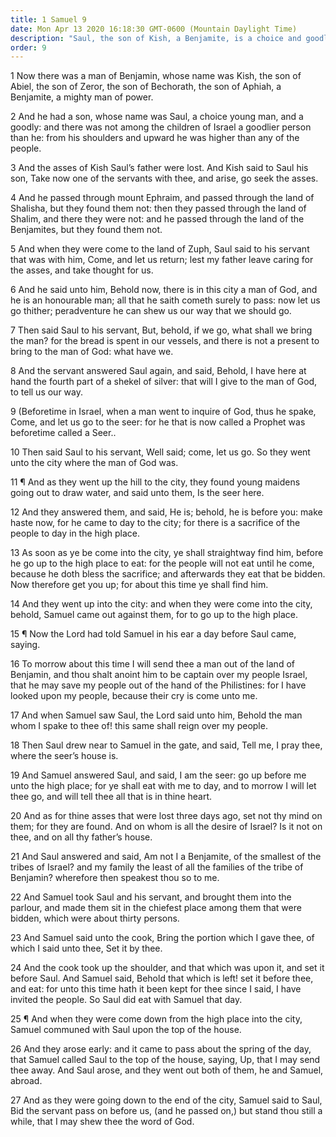 ```yaml
---
title: 1 Samuel 9
date: Mon Apr 13 2020 16:18:30 GMT-0600 (Mountain Daylight Time)
description: "Saul, the son of Kish, a Benjamite, is a choice and goodly person—He is sent to seek his father’s asses—The Lord reveals to Samuel the seer that Saul is to be king—Saul goes to Samuel and is entertained by him."
order: 9
---
```


1 Now there was a man of Benjamin, whose name was Kish, the son of Abiel, the son of Zeror, the son of Bechorath, the son of Aphiah, a Benjamite, a mighty man of power.

2 And he had a son, whose name was Saul, a choice young man, and a goodly: and there was not among the children of Israel a goodlier person than he: from his shoulders and upward he was higher than any of the people.

3 And the asses of Kish Saul’s father were lost. And Kish said to Saul his son, Take now one of the servants with thee, and arise, go seek the asses.

4 And he passed through mount Ephraim, and passed through the land of Shalisha, but they found them not: then they passed through the land of Shalim, and there they were not: and he passed through the land of the Benjamites, but they found them not.

5 And when they were come to the land of Zuph, Saul said to his servant that was with him, Come, and let us return; lest my father leave caring for the asses, and take thought for us.

6 And he said unto him, Behold now, there is in this city a man of God, and he is an honourable man; all that he saith cometh surely to pass: now let us go thither; peradventure he can shew us our way that we should go.

7 Then said Saul to his servant, But, behold, if we go, what shall we bring the man? for the bread is spent in our vessels, and there is not a present to bring to the man of God: what have we.

8 And the servant answered Saul again, and said, Behold, I have here at hand the fourth part of a shekel of silver: that will I give to the man of God, to tell us our way.

9 (Beforetime in Israel, when a man went to inquire of God, thus he spake, Come, and let us go to the seer: for he that is now called a Prophet was beforetime called a Seer..

10 Then said Saul to his servant, Well said; come, let us go. So they went unto the city where the man of God was.

11 ¶ And as they went up the hill to the city, they found young maidens going out to draw water, and said unto them, Is the seer here.

12 And they answered them, and said, He is; behold, he is before you: make haste now, for he came to day to the city; for there is a sacrifice of the people to day in the high place.

13 As soon as ye be come into the city, ye shall straightway find him, before he go up to the high place to eat: for the people will not eat until he come, because he doth bless the sacrifice; and afterwards they eat that be bidden. Now therefore get you up; for about this time ye shall find him.

14 And they went up into the city: and when they were come into the city, behold, Samuel came out against them, for to go up to the high place.

15 ¶ Now the Lord had told Samuel in his ear a day before Saul came, saying.

16 To morrow about this time I will send thee a man out of the land of Benjamin, and thou shalt anoint him to be captain over my people Israel, that he may save my people out of the hand of the Philistines: for I have looked upon my people, because their cry is come unto me.

17 And when Samuel saw Saul, the Lord said unto him, Behold the man whom I spake to thee of! this same shall reign over my people.

18 Then Saul drew near to Samuel in the gate, and said, Tell me, I pray thee, where the seer’s house is.

19 And Samuel answered Saul, and said, I am the seer: go up before me unto the high place; for ye shall eat with me to day, and to morrow I will let thee go, and will tell thee all that is in thine heart.

20 And as for thine asses that were lost three days ago, set not thy mind on them; for they are found. And on whom is all the desire of Israel? Is it not on thee, and on all thy father’s house.

21 And Saul answered and said, Am not I a Benjamite, of the smallest of the tribes of Israel? and my family the least of all the families of the tribe of Benjamin? wherefore then speakest thou so to me.

22 And Samuel took Saul and his servant, and brought them into the parlour, and made them sit in the chiefest place among them that were bidden, which were about thirty persons.

23 And Samuel said unto the cook, Bring the portion which I gave thee, of which I said unto thee, Set it by thee.

24 And the cook took up the shoulder, and that which was upon it, and set it before Saul. And Samuel said, Behold that which is left! set it before thee, and eat: for unto this time hath it been kept for thee since I said, I have invited the people. So Saul did eat with Samuel that day.

25 ¶ And when they were come down from the high place into the city, Samuel communed with Saul upon the top of the house.

26 And they arose early: and it came to pass about the spring of the day, that Samuel called Saul to the top of the house, saying, Up, that I may send thee away. And Saul arose, and they went out both of them, he and Samuel, abroad.

27 And as they were going down to the end of the city, Samuel said to Saul, Bid the servant pass on before us, (and he passed on,) but stand thou still a while, that I may shew thee the word of God.
